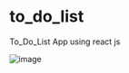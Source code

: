 # to_do_list
To_Do_List App using react js


![image](https://github.com/dineshkumarDK47/to_do_list/assets/65418912/bca81055-05fb-4482-83db-84293e9242da)

